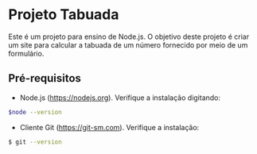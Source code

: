 # Projeto Tabuada

Este é um projeto para ensino de Node.js. O objetivo deste projeto é criar um site para calcular a tabuada de um número fornecido por meio de um formulário.

## Pré-requisitos

* Node.js (https://nodejs.org). Verifique a instalação digitando:

```bash
$node --version
```
* Cliente Git (https://git-sm.com). Verifique a instalação:
```bash
$ git --version
```